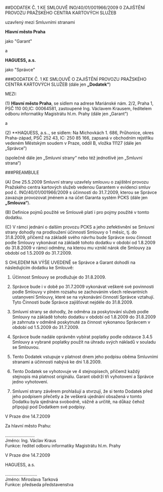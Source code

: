 
##DODATEK Č. 1 KE SMLOUVĚ INO/40/01/001966/2009 0 ZAJIŠTĚNÍ PROVOZU PRAŽSKÉHO CENTRA KARTOVÝCH SLUŽEB

 
uzavřený mezi Smluvními stranami

**Hlavní město Praha**

jako "Garant"

a 

**HAGUESS, a.s.**

jako "Správce"

 

###DODATEK Č. 1 KE SMLOUVĚ O ZAJIŠTĚNÍ PROVOZU PRAŽSKÉHO CENTRA KARTOVÝCH SLUŽEB
(dále jen **„Dodatek“**)

MEZI:

(1) **Hlavní město Praha**, se sídlem na adrese Mariánské nám. 2/2, Praha 1, PSČ 110 00,IC: 00064581, zastoupené Ing. Václavem Krausem, ředitelem odboru informatiky Magistrátu hl.m. Prahy (dále jen „Garant”)

a

(2) **HAQUESS, a.s.., se sídlem: Na Michovkách 1. 686, Průhonice, okres Praha-západ, PSČ 252 43, IC: 250 85 166, zapsaná v obchodním rejstříku vedeném Městským soudem v Praze, oddíl B, vložka 11127 (dále jen „Správce”)

(společně dále jen „Smluvní strany“ nebo též jednotlivě jen „Smluvní strana“)

###PREAMBULE

(A) Dne 25.5.2009 Smluvní strany uzavřely smlouvu o zajištění provozu Pražského centra kartových služeb vedenou Garantem v evidenci smluv pod č. INO/40/01/001966/2009 s účinností do 31.7.2009, kterou se Správce zavazuje provozovat jménem a na účet Garanta systém PCKS (dále jen **„Smlouva“**).

(B) Definice pojmů použité ve Smlouvě platí i pro pojmy použité v tomto dodatku.

(C) V rámci jednání o dalším provozu PCKS a jeho zefektivnění se Smluvní strany dohodly na prodloužení účinnosti Smlouvy o 1 měsíc, tj. do 31.8.2009, přičemž na základě svého návrhu bude Správce svou činnost podle Smlouvy vykonávat na základě tohoto dodatku v období od 1.8.2009 do 31.8.2009 v rámci odměny, na kterou mu vznikl nárok dle Smlouvy za období od 1.5.2009 do 31.7.2009.

S OHLEDEM NA VÝŠE UVEDENĚ se Správce a Garant dohodli na následujícím dodatku ke Smlouvě:

1) Účinnost Smlouvy se prodlužuje do 31.8.2009.

2) Správce bude i v době po 31.7.2009 vykonávat veškeré své povinnosti podle Smlouvy v plném rozsahu se zachováním všech relevantních ustanovení Smlouvy, které se na vykonávání činností Správce vztahují. Tyto Činnosti bude Správce zajišťovat nejdéle do 31.8.2009.

3) Smluvní strany se dohodly, že odměna za poskytování služeb podle Smlouvy na základě tohoto dodatku v období od 1.8.2009 do 31.8.2009 je zahrnuta v odměně poskytnuté za činnost vykonanou Správcem v období od 1.5.2009 do 31.7.2009.

4) Správce bude nadále oprávněn vybírat poplatky podle odstavce 3.4.5 Smlouvy a vybrané poplatky použít na úhradu svých nákladů v souladu se Smlouvou.

5) Tento Dodatek vstupuje v platnost dnem jeho podpisu oběma Smluvními stranami a účinnosti
nabývá ke dni 1.8.2009.

6) Tento Dodatek se vyhotovuje ve 4 stejnopisech, přičemž každý stejnopis má platnost originálu. Garant obdrží tři vyhotovení a Správce jedno vyhotovení.

7) Smluvní strany závěrem prohlašují a stvrzují, že si tento Dodatek před jeho podpisem přečetly a že veškerá ujednání obsažená v tomto Dodatku byla sjednána svobodně, vážně a určitě, na důkaz čehož připojuji pod Dodatkem své podpisy.

   

V Praze dne 14.7.2009 

Za hlavní město Prahu: 

........................  
Jméno: lng. Václav Kraus  
Funkce: ředitel odboru informatiky
Magistrátu hl.m. Prahy

V Praze dne 14.7.2009 

HAGUESS, a.s.

..........................  
Jméno: Miroslava Tarková  
Funkce: předseda představenstva



 

 


